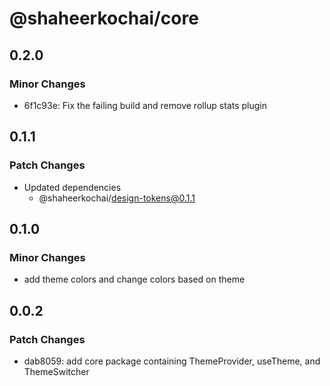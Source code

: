 # @shaheerkochai/core

## 0.2.0

### Minor Changes

- 6f1c93e: Fix the failing build and remove rollup stats plugin

## 0.1.1

### Patch Changes

- Updated dependencies
  - @shaheerkochai/design-tokens@0.1.1

## 0.1.0

### Minor Changes

- add theme colors and change colors based on theme

## 0.0.2

### Patch Changes

- dab8059: add core package containing ThemeProvider, useTheme, and ThemeSwitcher
